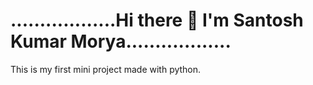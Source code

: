 # ..................Hi there 👋 I'm Santosh Kumar Morya..................
This is my first mini project made with python.
